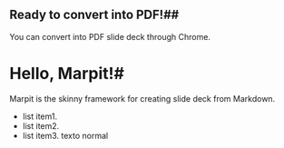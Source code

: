 ## Ready to convert into PDF!##
You can convert into PDF slide deck through Chrome.
# Hello, Marpit!#
 Marpit is the skinny framework for creating slide deck from Markdown.
* list item1.
* list item2.
* list item3.
texto normal
